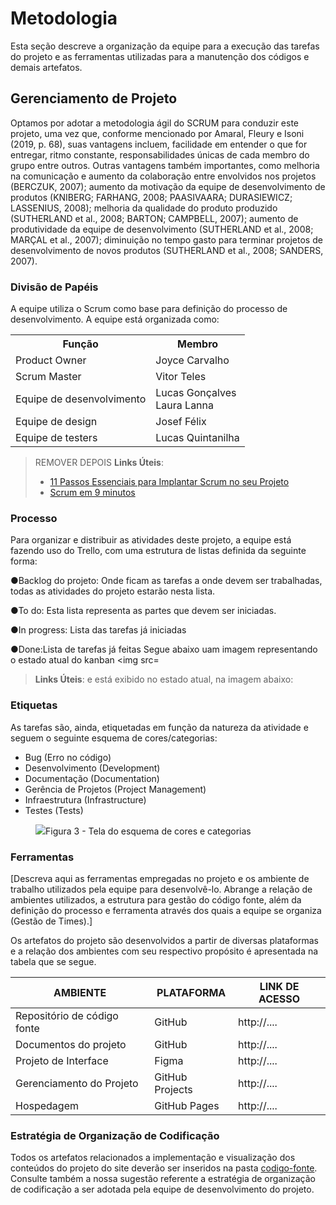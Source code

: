 
# Metodologia

Esta seção descreve a organização da equipe para a execução das tarefas do projeto e as ferramentas utilizadas para a manutenção dos códigos e demais artefatos.


## Gerenciamento de Projeto

Optamos por adotar a metodologia ágil do SCRUM para conduzir este projeto, uma vez que, conforme mencionado por Amaral, Fleury e Isoni (2019, p. 68), suas vantagens incluem, facilidade em entender o que for entregar, ritmo constante,  responsabilidades únicas de cada membro do grupo entre outros. Outras vantagens também importantes, como melhoria na comunicação e aumento da colaboração entre envolvidos nos projetos (BERCZUK, 2007); aumento da motivação da equipe de desenvolvimento de produtos (KNIBERG; FARHANG, 2008; PAASIVAARA; DURASIEWICZ; LASSENIUS, 2008); melhoria da qualidade do produto produzido (SUTHERLAND et al., 2008; BARTON; CAMPBELL, 2007); aumento de produtividade da equipe de desenvolvimento (SUTHERLAND et al., 2008; MARÇAL et al., 2007); diminuição no tempo gasto para terminar projetos de desenvolvimento de novos produtos (SUTHERLAND et al., 2008; SANDERS, 2007).


### Divisão de Papéis

A equipe utiliza o Scrum como base para definição do processo de desenvolvimento.
A equipe está organizada como:

 <table>
<!-- Cabeçalho da tabela - Funções -->
 <tr>
  <th>Função</th>
  <th>Membro</th> 
 </tr>
 
<!-- Corpo da tabela - Membros -->
<tr>
 
 <tr>
  <td>Product Owner</td>
  <td>Joyce Carvalho</td>
 </tr>
 
 <tr>
  <td>Scrum Master</td>
  <td>Vitor Teles</td>
 </tr>
 
 <tr>
  <td>Equipe de desenvolvimento</td>
  <td>Lucas Gonçalves <br/> Laura Lanna</td>
 </tr>
 
 <tr>
  <td>Equipe de design</td>
  <td>Josef Félix</td>
 </tr>
 
 <tr>
  <td>Equipe de testers</td>
  <td>Lucas Quintanilha</td>
 </tr>
 
</tr>
 
</table>


>  REMOVER DEPOIS **Links Úteis**:
> - [11 Passos Essenciais para Implantar Scrum no seu 
> Projeto](https://mindmaster.com.br/scrum-11-passos/)
> - [Scrum em 9 minutos](https://www.youtube.com/watch?v=XfvQWnRgxG0)

### Processo

Para organizar e distribuir as atividades deste projeto, a equipe está fazendo uso do Trello, com uma estrutura de listas definida da seguinte forma:

●Backlog do projeto: Onde ficam as tarefas a onde devem ser trabalhadas, todas as atividades do projeto estarão nesta lista.

●To do: Esta lista representa as partes que devem ser iniciadas.

●In progress: Lista das tarefas já iniciadas

●Done:Lista de tarefas já feitas
Segue abaixo uam imagem representando o estado atual do kanban
<img src=

> **Links Úteis**:
e está exibido no estado atual, na imagem abaixo:


### Etiquetas
<p>As tarefas são, ainda, etiquetadas em função da natureza da atividade e seguem o seguinte esquema de cores/categorias:</p>

<ul>
  <li>Bug (Erro no código)</li>
  <li>Desenvolvimento (Development)</li>
  <li>Documentação (Documentation)</li>
  <li>Gerência de Projetos (Project Management)</li>
  <li>Infraestrutura (Infrastructure)</li>
  <li>Testes (Tests)</li>
</ul>

<figure> 
  <img src="https://user-images.githubusercontent.com/100447878/164068979-9eed46e1-9b44-461e-ab88-c2388e6767a1.png"
    <figcaption>Figura 3 - Tela do esquema de cores e categorias</figcaption>
</figure> 
  
### Ferramentas

[Descreva aqui as ferramentas empregadas no projeto e os ambiente de trabalho utilizados pela  equipe para desenvolvê-lo. Abrange a relação de ambientes utilizados, a estrutura para gestão do código fonte, além da definição do processo e ferramenta através dos quais a equipe se organiza (Gestão de Times).]

Os artefatos do projeto são desenvolvidos a partir de diversas plataformas e a relação dos ambientes com seu respectivo propósito é apresentada na tabela que se segue.

| AMBIENTE                            | PLATAFORMA                         | LINK DE ACESSO                         |
|-------------------------------------|------------------------------------|----------------------------------------|
| Repositório de código fonte         | GitHub                             | http://....                            |
| Documentos do projeto               | GitHub                             | http://....                            |
| Projeto de Interface                | Figma                              | http://....                            |
| Gerenciamento do Projeto            | GitHub Projects                    | http://....                            |
| Hospedagem                          | GitHub Pages                       | http://....                            |


### Estratégia de Organização de Codificação 

Todos os artefatos relacionados a implementação e visualização dos conteúdos do projeto do site deverão ser inseridos na pasta [codigo-fonte](http://https://github.com/ICEI-PUC-Minas-PMV-ADS/WebApplicationProject-Template-v2/tree/main/codigo-fonte). Consulte também a nossa sugestão referente a estratégia de organização de codificação a ser adotada pela equipe de desenvolvimento do projeto.
